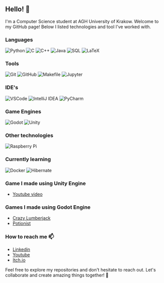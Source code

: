 ## Hello! 👋

I'm a Computer Science student at AGH University of Krakow. Welcome to my GitHub page! Below I listed
technologies and tool I've worked with.

### Languages
![Python](https://img.shields.io/badge/-Python-3776AB?style=flat-square&logo=python&logoColor=ffffff)
![C](https://img.shields.io/badge/-C-A8B9CC?style=flat-square&logo=c&logoColor=ffffff)
![C++](https://img.shields.io/badge/-C++-00599C?style=flat-square&logo=c%2B%2B&logoColor=ffffff)
![Java](https://img.shields.io/badge/-Java-007396?style=flat-square&logo=java&logoColor=ffffff)
![SQL](https://img.shields.io/badge/-SQL-4479A1?style=flat-square&logo=sql&logoColor=ffffff)
![LaTeX](https://img.shields.io/badge/-LaTeX-008080?style=flat-square&logo=latex&logoColor=ffffff)

### Tools
![Git](https://img.shields.io/badge/-Git-F05032?style=flat-square&logo=git&logoColor=ffffff)
![GitHub](https://img.shields.io/badge/-GitHub-181717?style=flat-square&logo=github&logoColor=ffffff)
![Makefile](https://img.shields.io/badge/-Makefile-003366?style=flat-square&logo=gnu-make&logoColor=ffffff)
![Jupyter](https://img.shields.io/badge/-Jupyter-F37626?style=flat-square&logo=jupyter&logoColor=ffffff)

### IDE's
![VSCode](https://img.shields.io/badge/-VSCode-007ACC?style=flat-square&logo=visual-studio-code&logoColor=ffffff)
![IntelliJ IDEA](https://img.shields.io/badge/IntelliJIDEA-000000.svg?logo=intellij-idea&logoColor=white)
![PyCharm](https://img.shields.io/badge/PyCharm-000?logo=pycharm&logoColor=fff)

### Game Engines
![Godot](https://img.shields.io/badge/Godot-478CBF?style=for-the-badge&logo=GodotEngine&logoColor=white)
![Unity](https://img.shields.io/badge/Unity-%23000000.svg?logo=unity&logoColor=white)

### Other technologies
![Raspberry Pi](https://img.shields.io/badge/-Raspberry%20Pi-C51A4A?style=flat-square&logo=raspberry-pi&logoColor=ffffff)

### Currently learning
![Docker](https://img.shields.io/badge/Docker-2496ED?logo=docker&logoColor=fff)
![Hibernate](https://img.shields.io/badge/Hibernate-59666C?logo=hibernate&logoColor=fff)

### Game I made using Unity Engine
 - [Youtube video](https://www.youtube.com/watch?v=HnFu3wmb70Y)

### Games I made using Godot Engine
 - [Crazy Lumberjack](https://fraczek.itch.io/crazy-lumberjack)
 - [Potionist](https://fraczek.itch.io/potionist)

### How to reach me 📫

- [Linkedin](https://www.linkedin.com/in/jakub-fr%C4%85czek-758197252/)
- [Youtube](https://www.youtube.com/channel/UC42I4utO49ODgVkM5KtdtQQ)
- [Itch.io](https://fraczek.itch.io/)

Feel free to explore my repositories and don't hesitate to reach out. Let's collaborate and create amazing things together! 🌟

<!--
**JakubFr4czek/JakubFr4czek** is a ✨ _special_ ✨ repository because its `README.md` (this file) appears on your GitHub profile.

Here are some ideas to get you started:

- 🔭 I’m currently working on ...
- 🌱 I’m currently learning ...
- 👯 I’m looking to collaborate on ...
- 🤔 I’m looking for help with ...
- 💬 Ask me about ...
- 📫 How to reach me: ...
- 😄 Pronouns: ...
- ⚡ Fun fact: ...
-->

